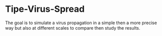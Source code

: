 # Tipe-Virus-Spread
The goal is to simulate a virus propagation in a simple then a more precise way but also at different scales to compare then study the results.
